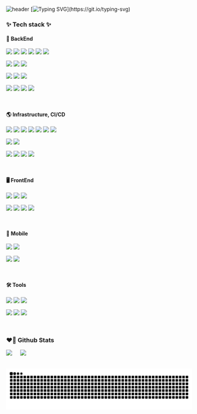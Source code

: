 ![header](https://capsule-render.vercel.app/api?type=waving&color=timeGradient&height=250&section=header&text={Developer}&fontSize=80&animation=fadeIn&fontAlign=50&fontAlignY=40)
[![Typing SVG](https://readme-typing-svg.demolab.com?font=Fira+Code&duration=2000&pause=500&color=FFFFFF&background=302527&vCenter=true&width=854&height=70&lines=%24+Hi%2C+There;%24+8%2B+years+of+development+experience.;%24+Collaborative+team+player.;%24+Passionate+about+innovative+solutions.)](https://git.io/typing-svg)

<h3 align="left">✨ Tech stack ✨</h3> 
<h4 align="left">👝 BackEnd</h4>
<p>
  <img src="https://img.shields.io/badge/Java-007396?style=flat-square&logo=Java&logoColor=white">
  <img src="https://img.shields.io/badge/Spring-6DB33F?style=flat-square&logo=Spring&logoColor=white">
  <img src="https://img.shields.io/badge/SpringBoot-6DB33F?style=flat-square&logo=SpringBoot&logoColor=white">
  <img src="https://img.shields.io/badge/SpringSecurity-6DB33F?style=flat-square&logo=SpringSecurity&logoColor=white">
  <img src="https://img.shields.io/badge/Hibernate-59666C?style=flat-square&logo=Hibernate&logoColor=white">
  <img src="https://img.shields.io/badge/JUnit5-25A162?style=flat-square&logo=JUnit5&logoColor=white">
</p>
<p>
  <img src="https://img.shields.io/badge/Go-00ADD8?style=flat-square&logo=Go&logoColor=white">
  <img src="https://img.shields.io/badge/Fiber-00ADD8?style=flat-square&logo=Fiber&logoColor=white"/>
  <img src="https://img.shields.io/badge/Gorm-00ADD8?style=flat-square&logo=GORM&logoColor=white"/>
</p>
<p>
  <img src="https://img.shields.io/badge/Javascript-F7DF1E?style=flat-square&logo=Javascript&logoColor=black">
  <img src="https://img.shields.io/badge/Node.js-339933?style=flat-square&logo=Node.js&logoColor=white">
  <img src="https://img.shields.io/badge/NodeRed-8F0000?style=flat-square&logo=NodeRed&logoColor=white">
</p>
<p>
  <img src="https://img.shields.io/badge/PostgreSQL-4169E1?style=flat-square&logo=PostgreSQL&logoColor=white">
  <img src="https://img.shields.io/badge/MySQL-4479A1?style=flat-square&logo=MySQL&logoColor=white">
  <img src="https://img.shields.io/badge/MongoDB-47A248?style=flat-square&logo=MongoDB&logoColor=white">
  <img src="https://img.shields.io/badge/Redis-FF4438?style=flat-square&logo=Redis&logoColor=white">
</p>
<br>
<h4 align="left">🌎 Infrastructure, CI/CD</h4>
<p>
  <img src="https://img.shields.io/badge/AWS-232F3E?style=flat-square&logo=AmazonWebServices&logoColor=white">
  <img src="https://img.shields.io/badge/EC2-FF9900?style=flat-square&logo=AmazonEc2&logoColor=white">
  <img src="https://img.shields.io/badge/S3-569A31?style=flat-square&logo=AmazonS3&logoColor=white">
  <img src="https://img.shields.io/badge/SQS-FF4F8B?style=flat-square&logo=AmazonSqs&logoColor=white">
  <img src="https://img.shields.io/badge/SES-DD344C?style=flat-square&logo=AmazonSimpleEmailService&logoColor=white">
  <img src="https://img.shields.io/badge/ROUTE 53-8C4FFF?style=flat-square&logo=AmazonRoute53&logoColor=white">
  <img src="https://img.shields.io/badge/RDS-527FFF?style=flat-square&logo=AmazonRds&logoColor=white">
</p>
<p>
  <img src="https://img.shields.io/badge/Oracle-F80000?style=flat-square&logo=Oracle&logoColor=white">
  <img src="https://img.shields.io/badge/Firebase-DD2C00?style=flat-square&logo=Firebase&logoColor=white">
</p>
<p>
  <img src="https://img.shields.io/badge/docker-0db7ed.svg?style=flat-square&logo=docker&logoColor=white">
  <img src="https://img.shields.io/badge/nginx-009639.svg?style=flat-square&logo=nginx&logoColor=white">
  <img src="https://img.shields.io/badge/Jenkins-D24939?style=flat-square&logo=Jenkins&logoColor=white">
  <img src="https://img.shields.io/badge/GitLabCI/CD-E24329?style=flat-square&logo=Gitlab&logoColor=white">
</p>
<br>
<h4 align="left">🖥️ FrontEnd</h4>
<p>
  <img src="https://img.shields.io/badge/Html-E34F26?style=flat-square&logo=Html5&logoColor=white">
  <img src="https://img.shields.io/badge/Javascript-F7DF1E?style=flat-square&logo=Javascript&logoColor=black">
  <img src="https://img.shields.io/badge/Css-1572B6?style=flat-square&logo=CSS3&logoColor=white">
</p>
<p>
  <img src="https://img.shields.io/badge/Tailwind CSS-06B6D4?style=flat-square&logo=Tailwind CSS&logoColor=white"/></a>
  <img src="https://img.shields.io/badge/Bootstrap-7952B3?style=flat-square&logo=Bootstrap&logoColor=white"/></a>
  <img src="https://img.shields.io/badge/jQuery-0769AD?style=flat-square&logo=jQuery&logoColor=white"/></a>
  <img src="https://img.shields.io/badge/Thymeleaf-005F0F?style=flat-square&logo=Thymeleaf&logoColor=white">
</p>
<br>
<h4 align="left">📱 Mobile</h4>
<p>
  <img src="https://img.shields.io/badge/Java-007396?style=flat-square&logo=Java&logoColor=white">
  <img src="https://img.shields.io/badge/Android-34A853?style=flat-square&logo=Android&logoColor=white">
</p>
<p>
  <img src="https://img.shields.io/badge/Swift-F05138?style=flat-square&logo=Swift&logoColor=white">
  <img src="https://img.shields.io/badge/iOS-000000?style=flat-square&logo=Ios&logoColor=white">
</p>
<br>
<h4 align="left">🛠️ Tools</h4>
<p>
  <img src="https://img.shields.io/badge/Git-F05032?style=flat-square&logo=Git&logoColor=white"/></a>
  <img src="https://img.shields.io/badge/GitHub-222222?style=flat-square&logo=GitHub&logoColor=white"/></a>
  <img src="https://img.shields.io/badge/GitLab-E24329?style=flat-square&logo=GitLab&logoColor=white"/></a>
</p>
<p>
  <img src="https://img.shields.io/badge/Slack-4A154B?style=flat-square&logo=Slack&logoColor=white"/></a>
  <img src="https://img.shields.io/badge/Notion-222222?style=flat-square&logo=Notion&logoColor=white"/></a>
  <img src="https://img.shields.io/badge/Figma-F24E1E?style=flat-square&logo=Figma&logoColor=white"/></a>
</p>
<br>
<h3 align="left">❤️‍🔥 Github Stats</h3>
<p>
  <img height="180em" src="https://github-readme-stats.vercel.app/api?username=ralla0405&show_icons=true&include_all_commits=true&bg_color=30,302527,302527&title_color=fff&text_color=fff">
  　
  <img height="180em" src="https://github-readme-stats.vercel.app/api/top-langs/?username=ralla0405&layout=compact&bg_color=30,302527,302527&title_color=fff&text_color=fff">
</p>
<br/>

<picture>
  <source media="(prefers-color-scheme: dark)" srcset="https://raw.githubusercontent.com/ralla0405/ralla0405/output/github-contribution-grid-snake-dark.svg">
  <source media="(prefers-color-scheme: light)" srcset="https://raw.githubusercontent.com/ralla0405/ralla0405/output/github-contribution-grid-snake.svg">
  <img alt="github contribution grid snake animation" src="https://raw.githubusercontent.com/ralla0405/ralla0405/output/github-contribution-grid-snake.svg">
</picture>
